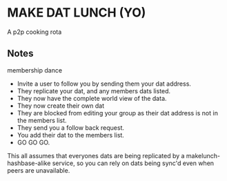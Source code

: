 # MAKE DAT LUNCH (YO)

A p2p cooking rota

## Notes

membership dance

- Invite a user to follow you by sending them your dat address.
- They replicate your dat, and any members dats listed.
- They now have the complete world view of the data.
- They now create their own dat
- They are blocked from editing your group as their dat address is not in the members list.
- They send you a follow back request.
- You add their dat to the members list.
- GO GO GO.

This all assumes that everyones dats are being replicated by a makelunch-hashbase-alike service, so you can rely on dats being sync'd even when peers are unavailable.
